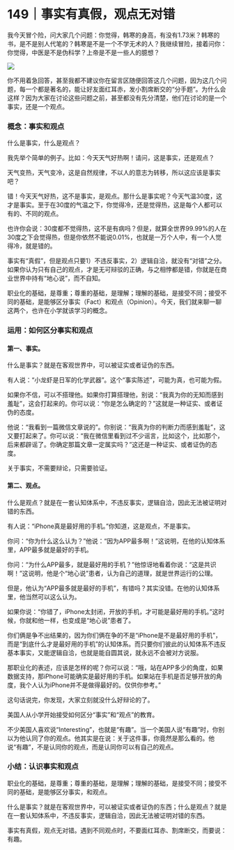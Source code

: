# 149｜事实有真假，观点无对错

我今天冒个险，问大家几个问题：你觉得，韩寒的身高，有没有1.73米？韩寒的书，是不是别人代笔的？韩寒是不是一个不学无术的人？我继续冒险，接着问你：你觉得，中医是不是伪科学？上帝是不是一些人的臆想？

![](../img/2dbcff0b3bd0c8d58e85da5360436982.jpg)

你不用着急回答，甚至我都不建议你在留言区随便回答这几个问题，因为这几个问题，每一个都是著名的，能让好友面红耳赤，发小割席断交的“分手题”。为什么会这样？因为大家在讨论这些问题之前，甚至都没有先分清楚，他们在讨论的是一个事实，还是一个观点。

### 概念：事实和观点

什么是事实，什么是观点？

我先举个简单的例子。比如：今天天气好热啊！请问，这是事实，还是观点？

天气变热，天气变冷，这是自然规律，不以人的意志为转移，所以这应该是事实吧？

错！今天天气好热，这不是事实，是观点。那什么是事实呢？今天气温30度，这才是事实。至于在30度的气温之下，你觉得冷，还是觉得热，这是每个人都可以有的、不同的观点。

也许你会说：30度都不觉得热，这不是有病吗？但是，就算全世界99.99%的人在30度之下会觉得热，但是你依然不能说0.01%，也就是一万个人中，有一个人觉得冷，就是错的。

事实有“真假”，但是观点只要1）不违反事实，2）逻辑自洽，就没有“对错”之分。如果你认为只有自己的观点，才是无可辩驳的正确，与之相悖都是错，你就是在商业世界中持有“地心说”，而不自知。

职业化的基础，是尊重；尊重的基础，是理解；理解的基础，是接受不同；接受不同的基础，是能够区分事实（Fact）和观点（Opinion）。今天，我们就来聊一聊这两个，也许在小学就该学习的概念。

### 运用：如何区分事实和观点

#### 第一、事实。

什么是事实？就是在客观世界中，可以被证实或者证伪的东西。

有人说：“小龙虾是日军的化学武器”。这个“事实陈述”，可能为真，也可能为假。

如果你不信，可以不搭理他。如果你打算搭理他，别说：“我真为你的无知而感到羞耻”，这会打起来的。你可以说：“你是怎么确定的？”这就是一种证实、或者证伪的态度。

他说：“我看到一篇微信文章说的”。你别说：“我真为你的判断力而感到羞耻”，这又要打起来了。你可以说：“我在微信里看到过不少谣言，比如这个，比如那个，后来都辟谣了。你确定那篇文章一定属实吗？”这还是一种证实、或者证伪的态度。

关于事实，不需要辩论，只需要验证。

#### 第二、观点。

什么是观点？就是在一套认知体系中，不违反事实，逻辑自洽，因此无法被证明对错的东西。

有人说：“iPhone真是最好用的手机。”你知道，这是观点，不是事实。

你问：“你为什么这么认为？”他说：“因为APP最多啊！”这说明，在他的认知体系里，APP最多就是最好的手机。

你问：“为什么APP最多，就是最好用的手机？”他惊讶地看着你说：“这是共识啊！”这说明，他是个“地心说”患者，认为自己的道理，就是世界运行的公理。

但是，他认为“APP最多就是最好的手机”，有错吗？其实没错。在他的认知体系里，他当然可以这么认为。

如果你说：“你错了，iPhone太封闭，开放的手机，才可能是最好用的手机。”这时候，你就和他一样，也变成是“地心说”患者了。

你们俩是争不出结果的，因为你们俩在争的不是“iPhone是不是最好用的手机”，而是“到底什么才是最好用的手机”的认知体系。而只要你们彼此的认知体系不违反基本事实，又能逻辑自洽，也就是能自圆其说，就永远不会被对方说服。

那职业化的表述，应该是怎样的呢？你可以说：“哦，站在APP多少的角度，如果数据支持，那iPhone可能确实是最好用的手机。如果站在手机是否足够开放的角度，我个人认为iPhone并不是做得最好的。仅供你参考。”

这句话说完，你发现，大家立刻就没什么好辩论的了。

美国人从小学开始接受如何区分“事实”和“观点”的教育。

不少美国人喜欢说“Interesting”，也就是“有趣”。当一个美国人说“有趣”时，你别以为他认同了你的观点。他其实是在说：关于这件事，你竟然是那么看的。他说“有趣”，不是认同你的观点，而是认同你可以有自己的观点。

### 小结：认识事实和观点

职业化的基础，是尊重；尊重的基础，是理解；理解的基础，是接受不同；接受不同的基础，是能够区分事实，和观点。

什么是事实？就是在客观世界中，可以被证实或者证伪的东西；什么是观点？就是在一套认知体系中，不违反事实，逻辑自洽，因此无法被证明对错的东西。

事实有真假，观点无对错。遇到不同观点时，不要面红耳赤、割席断交，而要说：有趣。